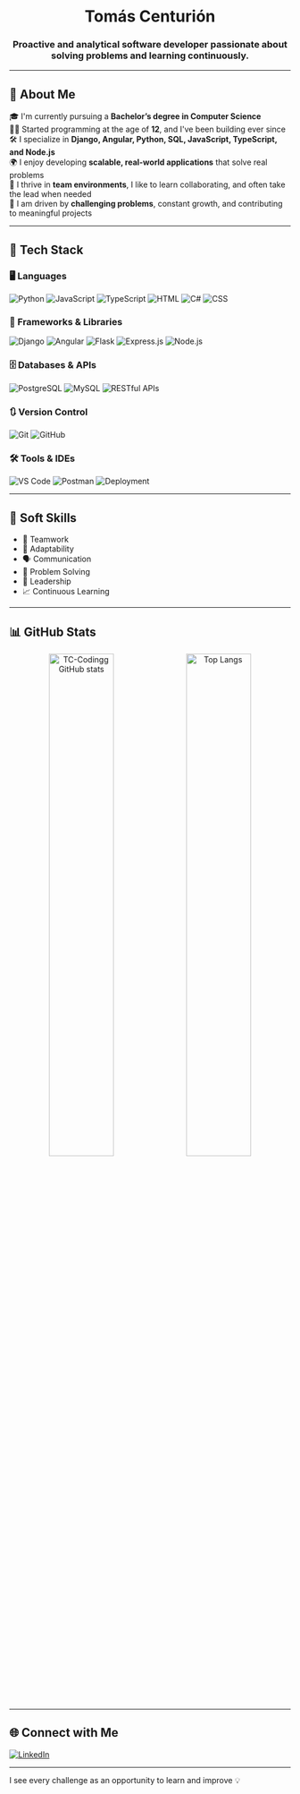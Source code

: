 <h1 align="center">Tomás Centurión</h1>
<h3 align="center">Proactive and analytical software developer passionate about solving problems and learning continuously.</h3>

---

## 🧠 About Me

🎓 I'm currently pursuing a **Bachelor’s degree in Computer Science**  
🧑‍💻 Started programming at the age of **12**, and I've been building ever since  
🛠️ I specialize in **Django, Angular, Python, SQL, JavaScript, TypeScript, and Node.js**  
🌍 I enjoy developing **scalable, real-world applications** that solve real problems  
🤝 I thrive in **team environments**, I like to learn collaborating, and often take the lead when needed  
🚀 I am driven by **challenging problems**, constant growth, and contributing to meaningful projects  

---

## 💼 Tech Stack

### 🖥️ Languages
![Python](https://img.shields.io/badge/-Python-3776AB?style=flat-square&logo=python&logoColor=white)
![JavaScript](https://img.shields.io/badge/-JavaScript-F7DF1E?style=flat-square&logo=javascript&logoColor=black)
![TypeScript](https://img.shields.io/badge/-TypeScript-3178C6?style=flat-square&logo=typescript&logoColor=white)
![HTML](https://img.shields.io/badge/-HTML5-E34F26?style=flat-square&logo=html5&logoColor=white)
![C#](https://img.shields.io/badge/-C%23-239120?style=flat-square&logo=c-sharp&logoColor=white)
![CSS](https://img.shields.io/badge/-CSS3-1572B6?style=flat-square&logo=css3&logoColor=white)

### 🔧 Frameworks & Libraries
![Django](https://img.shields.io/badge/-Django-092E20?style=flat-square&logo=django&logoColor=white)
![Angular](https://img.shields.io/badge/-Angular-DD0031?style=flat-square&logo=angular&logoColor=white)
![Flask](https://img.shields.io/badge/-Flask-000000?style=flat-square&logo=flask&logoColor=white)
![Express.js](https://img.shields.io/badge/-Express.js-000000?style=flat-square&logo=express&logoColor=white)
![Node.js](https://img.shields.io/badge/-Node.js-339933?style=flat-square&logo=node.js&logoColor=white)

### 🗄️ Databases & APIs
![PostgreSQL](https://img.shields.io/badge/-PostgreSQL-4169E1?style=flat-square&logo=postgresql&logoColor=white)
![MySQL](https://img.shields.io/badge/-MySQL-4479A1?style=flat-square&logo=mysql&logoColor=white)
![RESTful APIs](https://img.shields.io/badge/-REST-FF6C37?style=flat-square&logo=api&logoColor=white)

### 🔃 Version Control
![Git](https://img.shields.io/badge/-Git-F05032?style=flat-square&logo=git&logoColor=white)
![GitHub](https://img.shields.io/badge/-GitHub-181717?style=flat-square&logo=github&logoColor=white)

### 🛠 Tools & IDEs
![VS Code](https://img.shields.io/badge/-VS%20Code-007ACC?style=flat-square&logo=visual-studio-code&logoColor=white)
![Postman](https://img.shields.io/badge/-Postman-FF6C37?style=flat-square&logo=postman&logoColor=white)
![Deployment](https://img.shields.io/badge/-Deployment-0A0A0A?style=flat-square&logo=vercel&logoColor=white)

---

## 🤝 Soft Skills

- 🤝 Teamwork  
- 🔄 Adaptability  
- 🗣 Communication  
- 🧩 Problem Solving  
- 🧭 Leadership  
- 📈 Continuous Learning  

---

## 📊 GitHub Stats

<p align="center">
  <img src="https://github-readme-stats.vercel.app/api?username=TC-Codingg&show_icons=true&theme=radical" alt="TC-Codingg GitHub stats" width="48%" />
  <img src="https://github-readme-stats.vercel.app/api/top-langs/?username=TC-Codingg&layout=compact&theme=radical" alt="Top Langs" width="48%" />
</p>

---

## 🌐 Connect with Me

[![LinkedIn](https://img.shields.io/badge/-LinkedIn-0077B5?style=for-the-badge&logo=linkedin&logoColor=white)](https://www.linkedin.com/in/tomas-centurion/)

---
I see every challenge as an opportunity to learn and improve 💡

